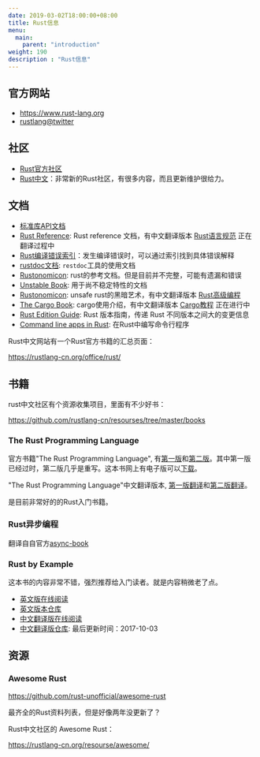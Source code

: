 ```yaml
---
date: 2019-03-02T18:00:00+08:00
title: Rust信息
menu:
  main:
    parent: "introduction"
weight: 190
description : "Rust信息"
---
```


## 官方网站

- https://www.rust-lang.org
- [rustlang@twitter](https://twitter.com/rustlang)

## 社区

- [Rust官方社区](https://www.rust-lang.org/community)
- [Rust中文](https://rustlang-cn.org/)：非常新的Rust社区，有很多内容，而且更新维护很给力。

## 文档

- [标准库API文档](https://doc.rust-lang.org/std/)
- [Rust Reference](https://doc.rust-lang.org/reference/index.html): Rust reference 文档，有中文翻译版本 [Rust语言规范](https://rustlang-cn.org/office/rust/reference/) 正在翻译过程中
- [Rust编译错误索引](https://doc.rust-lang.org/error-index.html)：发生编译错误时，可以通过索引找到具体错误解释
- [rustdoc文档](https://doc.rust-lang.org/rustdoc/): `restdoc`工具的使用文档
- [Rustonomicon](https://doc.rust-lang.org/reference/): rust的参考文档。但是目前并不完整，可能有遗漏和错误
- [Unstable Book](https://doc.rust-lang.org/unstable-book/): 用于尚不稳定特性的文档
- [Rustonomicon](https://doc.rust-lang.org/nomicon/): unsafe rust的黑暗艺术，有中文翻译版本 [Rust高级编程](https://rustlang-cn.org/office/rust/advrust/)
- [The Cargo Book](https://doc.rust-lang.org/cargo/index.html): cargo使用介绍，有中文翻译版本 [Cargo教程](https://rustlang-cn.org/office/rust/cargo/) 正在进行中
- [Rust Edition Guide](https://doc.rust-lang.org/nightly/edition-guide/introduction.html): Rust 版本指南，传递 Rust 不同版本之间大的变更信息
- [Command line apps in Rust](https://rust-lang-nursery.github.io/cli-wg/#command-line-apps-in-rust): 在Rust中编写命令行程序

Rust中文网站有一个Rust官方书籍的汇总页面：

https://rustlang-cn.org/office/rust/

## 书籍

rust中文社区有个资源收集项目，里面有不少好书：

https://github.com/rustlang-cn/resourses/tree/master/books

### The Rust Programming Language

官方书籍"The Rust Programming Language", 有[第一版](https://doc.rust-lang.org/stable/book/first-edition/)和[第二版](https://doc.rust-lang.org/stable/book/second-edition/)。其中第一版已经过时，第二版几乎是重写。这本书网上有电子版可以[下载](http://www.allitebooks.com/the-rust-programming-language/)。

"The Rust Programming Language"中文翻译版本, [第一版翻译](https://kaisery.gitbooks.io/rust-book-chinese/content/)和[第二版翻译](https://rustlang-cn.org/office/rust/book/)。

是目前非常好的的Rust入门书籍。

### Rust异步编程

翻译自自官方[async-book](https://rust-lang.github.io/async-book/)

### Rust by Example

这本书的内容非常不错，强烈推荐给入门读者。就是内容稍微老了点。

- [英文版在线阅读](https://rustbyexample.com/index.html)
- [英文版本仓库](https://github.com/rust-lang/rust-by-example)
- [中文翻译版在线阅读](https://rustwiki.org/zh-CN//rust-by-example/)
- [中文翻译版仓库](https://github.com/rust-lang-cn/rust-by-example-cn): 最后更新时间：2017-10-03

## 资源

### Awesome Rust

https://github.com/rust-unofficial/awesome-rust

最齐全的Rust资料列表，但是好像两年没更新了？

Rust中文社区的 Awesome Rust：

https://rustlang-cn.org/resourse/awesome/